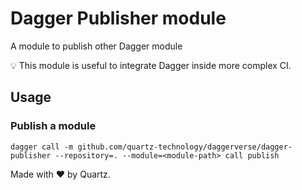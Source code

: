 # Dagger Publisher module

A module to publish other Dagger module

💡 This module is useful to integrate Dagger inside more complex CI.

## Usage

### Publish a module 

```shell
dagger call -m github.com/quartz-technology/daggerverse/dagger-publisher --repository=. --module=<module-path> call publish
```

Made with ❤️ by Quartz.